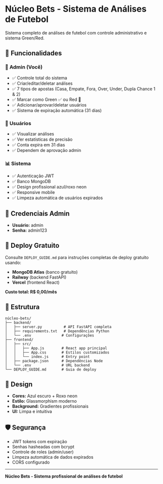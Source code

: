 # Núcleo Bets - Sistema de Análises de Futebol

Sistema completo de análises de futebol com controle administrativo e sistema Green/Red.

## 🎯 Funcionalidades

### 👑 **Admin (Você)**
- ✅ Controle total do sistema
- ✅ Criar/editar/deletar análises
- ✅ 7 tipos de apostas (Casa, Empate, Fora, Over, Under, Dupla Chance 1 & 2)
- ✅ Marcar como Green ✅ ou Red 🔴
- ✅ Adicionar/aprovar/deletar usuários
- ✅ Sistema de expiração automática (31 dias)

### 👥 **Usuários**
- ✅ Visualizar análises
- ✅ Ver estatísticas de precisão
- ✅ Conta expira em 31 dias
- ✅ Dependem de aprovação admin

### 📊 **Sistema**
- ✅ Autenticação JWT
- ✅ Banco MongoDB
- ✅ Design profissional azul/roxo neon
- ✅ Responsive mobile
- ✅ Limpeza automática de usuários expirados

## 🔑 Credenciais Admin

- **Usuário:** admin
- **Senha:** admin123

## 🚀 Deploy Gratuito

Consulte `DEPLOY_GUIDE.md` para instruções completas de deploy gratuito usando:
- **MongoDB Atlas** (banco gratuito)
- **Railway** (backend FastAPI)
- **Vercel** (frontend React)

**Custo total: R$ 0,00/mês**

## 📁 Estrutura

```
núcleo-bets/
├── backend/
│   ├── server.py          # API FastAPI completa
│   ├── requirements.txt   # Dependências Python
│   └── .env              # Configurações
├── frontend/
│   ├── src/
│   │   ├── App.js        # React app principal
│   │   ├── App.css       # Estilos customizados
│   │   └── index.js      # Entry point
│   ├── package.json      # Dependências Node
│   └── .env              # URL backend
└── DEPLOY_GUIDE.md       # Guia de deploy
```

## 🎨 Design

- **Cores:** Azul escuro + Roxo neon
- **Estilo:** Glassmorphism moderno
- **Background:** Gradientes profissionais
- **UI:** Limpa e intuitiva

## 🛡️ Segurança

- JWT tokens com expiração
- Senhas hasheadas com bcrypt
- Controle de roles (admin/user)
- Limpeza automática de dados expirados
- CORS configurado

---

**Núcleo Bets - Sistema profissional de análises de futebol**